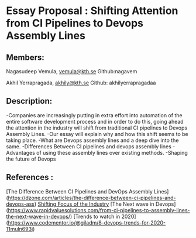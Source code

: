 # Essay Proposal : Shifting Attention from CI Pipelines to Devops Assembly Lines

## Members:
Nagasudeep Vemula, vemula@kth.se
Github:nagavem

Akhil Yerrapragada, akhily@kth.se
Github: akhilyerrapragadaa

## Description:

-Companies are increasingly putting in extra effort into automation of the entire software development process and in order to do this,
going ahead the attention in the industry will shift from traditional CI pipelines to Devops Assembly Lines.
-Our essay will explain why and how this shift seems to be taking place.
-What are Devops assembly lines and a deep dive into the same.
-Differences Between CI pipelines and devops assembly lines
-Advantages of using these assembly lines over existing methods.
-Shaping the future of Devops

## References :

[The Difference Between CI Pipelines and DevOps Assembly Lines] (https://dzone.com/articles/the-difference-between-ci-pipelines-and-devops-ass)
[Shifting Focus of the Industry](https://www.rapidvaluesolutions.com/the-shift-of-focus-from-ci-pipelines-to-devops-assembly-lines/)
[The Next wave in Devops] (https://www.rapidvaluesolutions.com/from-ci-pipelines-to-assembly-lines-the-next-wave-in-devops/)
[Trends to watch in 2020] (https://www.codementor.io/@giladm/8-devops-trends-for-2020-11muln693j)
